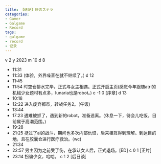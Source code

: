 ```yaml
---
title: 【速记】終のステラ
categories:
- Gamer
- Galgame
- Record
tags:
- galgame
- record
- 记录
---
```

v 2
y 2023
m 10
d 8
- 11:31
- 11:33
(体验，外界噪音在就不继续了。)
d 12
- 11:45
- 11:54
时空仓排水完毕，正式与女主相遇。正式开启主页(感觉今年跟随atri的机械少女题材有点多，lunaria也是robot。)
c -1 0 [序章]
d 13
- 10:18
- 12:22
进入废弃都市，转战任务2。(午饭)
- 13:44
- 17:23
遇难被抓了，遇到新的robot，准备逃离。(休息一下，待会儿吃饭。目前属于高潮范围。)
- 19:28
- 21:25
挺过了ai的战斗，期间也多次内部仇恨，后来相互得到理解。到达目的地，且在胶囊仓进行医疗救治。(wc)
- 21:34
- 22:57
男主因为之前受了伤，在承认女人后，正式退场。[ED]
c 0 1 [正片]
- 23:14
拐骗少女，哈哈。
c 1 2 [后日谈]
